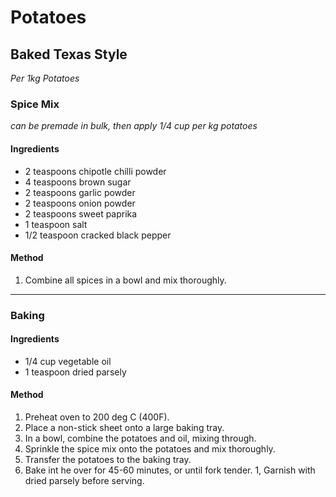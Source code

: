 # Potatoes

## Baked Texas Style

*Per 1kg Potatoes*

### Spice Mix

*can be premade in bulk, then apply 1/4 cup per kg potatoes*

#### Ingredients

* 2 teaspoons chipotle chilli powder
* 4 teaspoons brown sugar
* 2 teaspoons garlic powder
* 2 teaspoons onion powder
* 2 teaspoons sweet paprika
* 1 teaspoon salt
* 1/2 teaspoon cracked black pepper

#### Method

1. Combine all spices in a bowl and mix thoroughly.

---

### Baking

#### Ingredients

* 1/4 cup vegetable oil
* 1 teaspoon dried parsely

#### Method

1. Preheat oven to 200 deg C (400F).
1. Place a non-stick sheet onto a large baking tray.
1. In a bowl, combine the potatoes and oil, mixing through.
1. Sprinkle the spice mix onto the potatoes and mix thoroughly.
1. Transfer the potatoes to the baking tray.
1. Bake int he over for 45-60 minutes, or until fork tender.
1, Garnish with dried parsely before serving.
